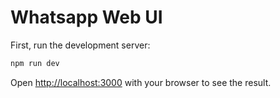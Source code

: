 # Whatsapp Web UI
First, run the development server:

```bash
npm run dev
```

Open [http://localhost:3000](http://localhost:3000) with your browser to see the result.
